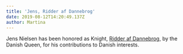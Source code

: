 ```yaml
---
title: 'Jens, Ridder af Dannebrog'
date: 2019-08-12T14:20:49.137Z
author: Martina
---
```

Jens Nielsen has been honored as Knight, [Ridder af Dannebrog](https://en.m.wikipedia.org/wiki/Order_of_the_Dannebrog), by the Danish Queen, for his contributions to Danish interests.
